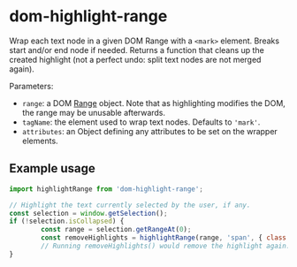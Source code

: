 # dom-highlight-range

Wrap each text node in a given DOM Range with a `<mark>` element.
Breaks start and/or end node if needed.
Returns a function that cleans up the created highlight (not a perfect undo: split text nodes are
not merged again).

Parameters:
- `range`: a DOM [Range](https://developer.mozilla.org/en-US/docs/Web/API/Range) object. Note that
  as highlighting modifies the DOM, the range may be unusable afterwards.
- `tagName`: the element used to wrap text nodes. Defaults to `'mark'`.
- `attributes`: an Object defining any attributes to be set on the wrapper elements.

## Example usage

```javascript
import highlightRange from 'dom-highlight-range';

// Highlight the text currently selected by the user, if any.
const selection = window.getSelection();
if (!selection.isCollapsed) {
        const range = selection.getRangeAt(0);
        const removeHighlights = highlightRange(range, 'span', { class: 'some-CSS-class' });
        // Running removeHighlights() would remove the highlight again.
}
```
